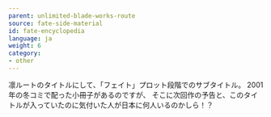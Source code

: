 ```yaml
---
parent: unlimited-blade-works-route
source: fate-side-material
id: fate-encyclopedia
language: ja
weight: 6
category:
- other
---
```


凛ルートのタイトルにして、「フェイト」プロット段階でのサブタイトル。
2001年の冬コミで配った小冊子があるのですが、 そこに次回作の予告と、このタイトルが入っていたのに気付いた人が日本に何人いるのかしら！？
